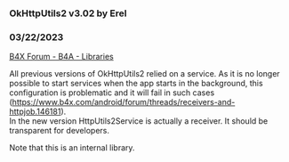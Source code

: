 ### OkHttpUtils2 v3.02 by Erel
### 03/22/2023
[B4X Forum - B4A - Libraries](https://www.b4x.com/android/forum/threads/146185/)

All previous versions of OkHttpUtils2 relied on a service. As it is no longer possible to start services when the app starts in the background, this configuration is problematic and it will fail in such cases (<https://www.b4x.com/android/forum/threads/receivers-and-httpjob.146181>).  
In the new version HttpUtils2Service is actually a receiver. It should be transparent for developers.  
  
Note that this is an internal library.